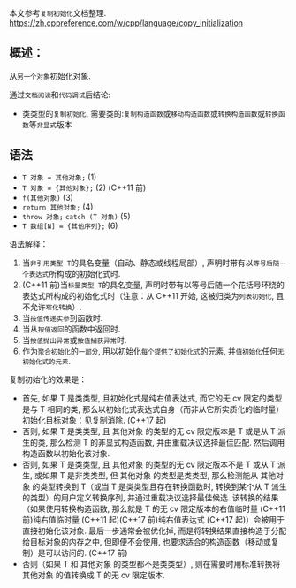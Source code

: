 本文参考`复制初始化`文档整理.
https://zh.cppreference.com/w/cpp/language/copy_initialization

## 概述：

从`另一个对象`初始化对象.

通过`文档阅读`和`代码调试`后结论:

- 类类型的`复制初始化`, 需要类的:`复制构造函数`或`移动构造函数`或`转换构造函数`或`转换函数`等`非显式`版本

## 语法

- `T 对象 = 其他对象;` (1)
- `T 对象 = {其他对象};` (2) (C++11 前)
- `f(其他对象)` (3)
- `return 其他对象;` (4)
- `throw 对象;` `catch (T 对象)` (5)
- `T 数组[N] = {其他序列};` (6)

语法解释：

1. 当`非引用类型 T`的具名变量（自动、静态或线程局部）, 声明时带有以`等号后随一个表达式`所构成的初始化式时.
2. (C++11 前)当`标量类型 T`的具名变量, 声明时带有以等号后随一个花括号环绕的表达式所构成的初始化式时（注意：从 C++11 开始, 这被归类为`列表初始化`, 且不允许`窄化转换`）.
3. 当`按值传递实参`到函数时.
4. 当从`按值返回`的函数中返回时.
5. 当`按值抛出异常`或`按值捕获异常`时.
6. 作为`聚合初始化`的`一部分`, 用以初始化`每个提供了初始化式`的元素, 并`值初始化`任何`无初始化式的元素`.

复制初始化的效果是：

- 首先, 如果 T 是类类型, 且初始化式是纯右值表达式, 而它的无 cv 限定的类型是与 T 相同的类, 那么以初始化式表达式自身（而非从它所实质化的临时量）初始化目标对象：见复制消除. (C++17 起)
- 否则, 如果 T 是类类型, 且 其他对象 的类型的无 cv 限定版本是 T 或是从 T 派生的类, 那么检测 T 的非显式构造函数, 并由重载决议选择最佳匹配. 然后调用构造函数以初始化该对象.
- 否则, 如果 T 是类类型, 且 其他对象 的类型的无 cv 限定版本不是 T 或从 T 派生, 或如果 T 是非类类型, 但 其他对象 的类型是类类型, 那么检测能从 其他对象 的类型转换到 T（或当 T 是类类型且存在转换函数时, 转换到某个从 T 派生的类型）的用户定义转换序列, 并通过重载决议选择最佳候选. 该转换的结果（如果使用转换构造函数, 那么就是 T 的无 cv 限定版本的右值临时量 (C++11 前)纯右值临时量 (C++11 起)(C++17 前)纯右值表达式 (C++17 起)）会被用于直接初始化该对象. 最后一步通常会被优化掉, 而是将转换结果直接构造于分配给目标对象的内存之中, 但即便不会使用, 也要求适合的构造函数（移动或复制）是可以访问的. (C++17 前)
- 否则（如果 T 和 其他对象 的类型都不是类类型）, 则在需要时用标准转换将 其他对象 的值转换成 T 的无 cv 限定版本.
